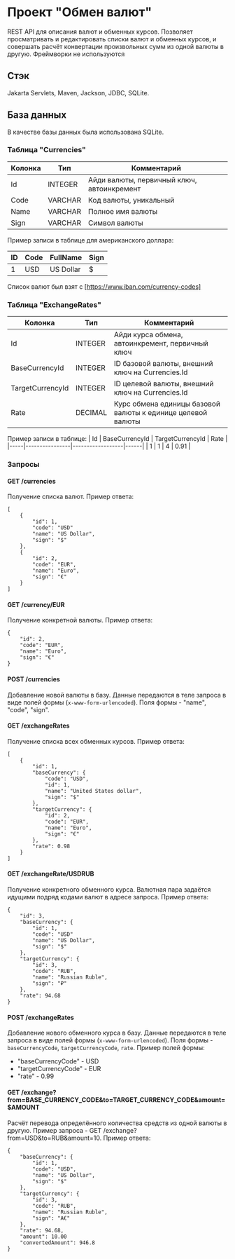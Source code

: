 # Проект "Обмен валют"
REST API для описания валют и обменных курсов. Позволяет просматривать и редактировать списки валют и обменных курсов, и совершать расчёт конвертации произвольных сумм из одной валюты в другую.
Фреймворки не используются

## Стэк
Jakarta Servlets, Maven, Jackson, JDBC, SQLite.

## База данных
В качестве базы данных была использована SQLite.

### Таблица "Currencies"
| Колонка  | Тип     | Комментарий                                |
|----------|---------|--------------------------------------------|
| Id       | INTEGER | Айди валюты, первичный ключ, автоинкремент |
| Code     | VARCHAR | Код валюты, уникальный                     |
| Name     | VARCHAR | Полное имя валюты                          |
| Sign     | VARCHAR | Символ валюты                              |

Пример записи в таблице для американского доллара:

| ID  | Code | FullName          | Sign |
|-----|------|-------------------|------|
| 1   | USD  | US Dollar         |  $   |

Список валют был взят с [https://www.iban.com/currency-codes]

### Таблица "ExchangeRates"

| Колонка          | Тип        | Комментарий                                                 |
|------------------|------------|-------------------------------------------------------------|
| Id               | INTEGER    | Айди курса обмена, автоинкремент, первичный ключ            |
| BaseCurrencyId   | INTEGER    | ID базовой валюты,  внешний ключ на Currencies.Id           |
| TargetCurrencyId | INTEGER    | ID целевой валюты,  внешний ключ на Currencies.Id           |
| Rate             | DECIMAL    | Курс обмена единицы базовой валюты к единице целевой валюты |

Пример записи в таблице:
| Id  | BaseCurrencyId | TargetCurrencyId | Rate |
|-----|----------------|------------------|------|
| 1   |       1        |        4         | 0.91 |

### Запросы
#### GET /currencies
Получение списка валют. Пример ответа:
```
[
    {
        "id": 1,
        "code": "USD"
        "name": "US Dollar",
        "sign": "$"
    },   
    {
        "id": 2,
        "code": "EUR",
        "name": "Euro",
        "sign": "€"
    }
]
```

#### GET /currency/EUR
Получение конкретной валюты. Пример ответа:
```
{
    "id": 2,
    "code": "EUR",
    "name": "Euro",
    "sign": "€"
}
```
#### POST /currencies
Добавление новой валюты в базу. Данные передаются в теле запроса в виде полей формы (`x-www-form-urlencoded`). Поля формы - "name", "code", "sign".

#### GET /exchangeRates
Получение списка всех обменных курсов. Пример ответа:
```
[
    {
        "id": 1,
        "baseCurrency": {
            "code": "USD",
            "id": 1,
            "name": "United States dollar",
            "sign": "$"
        },
        "targetCurrency": {
            "id": 2,
            "code": "EUR",
            "name": "Euro",
            "sign": "€"
        },
        "rate": 0.98
    }
]
```

#### GET /exchangeRate/USDRUB
Получение конкретного обменного курса. Валютная пара задаётся идущими подряд кодами валют в адресе запроса. Пример ответа:
```
{
    "id": 3,
    "baseCurrency": {
        "id": 1,
        "code": "USD"
        "name": "US Dollar",
        "sign": "$"
    },
    "targetCurrency": {
        "id": 3,
        "code": "RUB",
        "name": "Russian Ruble",
        "sign": "₽"
    },
    "rate": 94.68
}
```

#### POST /exchangeRates

Добавление нового обменного курса в базу. Данные передаются в теле запроса в виде полей формы (`x-www-form-urlencoded`). Поля формы - `baseCurrencyCode`, `targetCurrencyCode`, `rate`. Пример полей формы:
- "baseCurrencyCode" - USD
- "targetCurrencyCode" - EUR
- "rate" - 0.99

#### GET /exchange?from=BASE_CURRENCY_CODE&to=TARGET_CURRENCY_CODE&amount=$AMOUNT
Расчёт перевода определённого количества средств из одной валюты в другую. Пример запроса - GET /exchange?from=USD&to=RUB&amount=10.
Пример ответа:
```
{
    "baseCurrency": {
        "id": 1,
        "code": "USD",
        "name": "US Dollar",
        "sign": "$"
    },
    "targetCurrency": {
        "id": 3,
        "code": "RUB",
        "name": "Russian Ruble",
        "sign": "A€"
    },
    "rate": 94.68,
    "amount": 10.00
    "convertedAmount": 946.8
}
```
